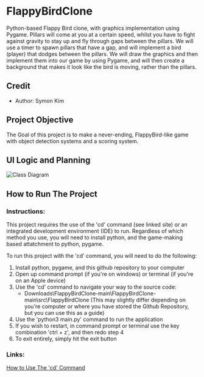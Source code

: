 # FlappyBirdClone
Python-based Flappy Bird clone, with graphics implementation using Pygame. Pillars will come at you at a certain speed, whilst you have to fight against gravity to stay up and fly through gaps between the pillars. We will use a timer to spawn pillars that have a gap, and will implement a bird (player) that dodges between the pillars. We will draw the graphics and then implement them into our game by using Pygame, and will then create a background that makes it look like the bird is moving, rather than the pillars.

## Credit
* Author: Symon Kim

## Project Objective
The Goal of this project is to make a never-ending, FlappyBird-like game with object detection systems and a scoring system.

## UI Logic and Planning
![Class Diagram](https://github.com/9704244/FlappyBirdClone/blob/main/imgs/FlappyBirdCloneUI.drawio.png?raw=true)

## How to Run The Project

### Instructions:
This project requires the use of the 'cd' command (see linked site) or an integrated development environment (IDE) to run. Regardless of which method you use, you will need to install python, and the game-making based attatchment to python, pygame.

To run this project with the 'cd' command, you will need to do the following:

1. Install python, pygame, and this github repository to your computer
2. Open up command prompt (if you're on windows) or terminal (if you're on an Apple device)
3. Use the 'cd' command to navigate your way to the source code:
   * Downloads\FlappyBirdClone-main\FlappyBirdClone-main\src\FlappyBirdClone (This may slightly differ depending on you're computer or where you have stored the Github Repository, but you can use this as a guide)
4. Use the 'python3 main.py' command to run the application
5. If you wish to restart, in command prompt or terminal use the key combination 'ctrl + z', and then redo step 4
6. To exit entirely, simply hit the exit button

### Links:
[How to Use The 'cd' Command](https://www.shiksha.com/online-courses/articles/how-to-change-directory-in-cmd/#:~:text=To%20change%20the%20directory%20in,%E2%80%9Ccd%20C%3ANewDirectory.%E2%80%9D)
